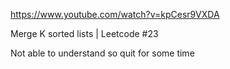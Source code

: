 https://www.youtube.com/watch?v=kpCesr9VXDA

Merge K sorted lists | Leetcode #23

Not able to understand so quit for some time 

